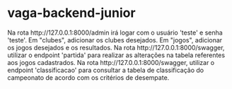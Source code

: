 # vaga-backend-junior
<p>Na rota http://127.0.0.1:8000/admin irá logar com o usuário 'teste' e senha 'teste'.
Em "clubes", adicionar os clubes desejados.
Em "jogos", adicionar os jogos desejados e os resultados.
Na rota http://127.0.0.1:8000/swagger, utilizar o endpoint 'partida' para realizar as alterações na tabela referentes aos jogos cadastrados.
Na rota http://127.0.0.1:8000/swagger, utilizar o endpoint 'classificacao' para consultar a tabela de classificação do campeonato de acordo com os critérios de desempate.</p>